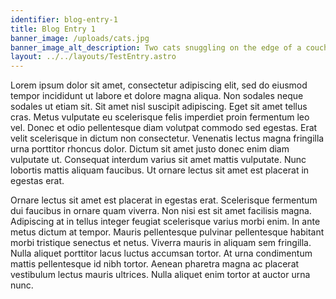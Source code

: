 ```yaml
---
identifier: blog-entry-1
title: Blog Entry 1
banner_image: /uploads/cats.jpg
banner_image_alt_description: Two cats snuggling on the edge of a couch.
layout: ../../layouts/TestEntry.astro
---
```

Lorem ipsum dolor sit amet, consectetur adipiscing elit, sed do eiusmod tempor incididunt ut labore et dolore magna aliqua. Non sodales neque sodales ut etiam sit. Sit amet nisl suscipit adipiscing. Eget sit amet tellus cras. Metus vulputate eu scelerisque felis imperdiet proin fermentum leo vel. Donec et odio pellentesque diam volutpat commodo sed egestas. Erat velit scelerisque in dictum non consectetur. Venenatis lectus magna fringilla urna porttitor rhoncus dolor. Dictum sit amet justo donec enim diam vulputate ut. Consequat interdum varius sit amet mattis vulputate. Nunc lobortis mattis aliquam faucibus. Ut ornare lectus sit amet est placerat in egestas erat.

Ornare lectus sit amet est placerat in egestas erat. Scelerisque fermentum dui faucibus in ornare quam viverra. Non nisi est sit amet facilisis magna. Adipiscing at in tellus integer feugiat scelerisque varius morbi enim. In ante metus dictum at tempor. Mauris pellentesque pulvinar pellentesque habitant morbi tristique senectus et netus. Viverra mauris in aliquam sem fringilla. Nulla aliquet porttitor lacus luctus accumsan tortor. At urna condimentum mattis pellentesque id nibh tortor. Aenean pharetra magna ac placerat vestibulum lectus mauris ultrices. Nulla aliquet enim tortor at auctor urna nunc.